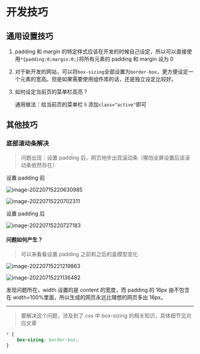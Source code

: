 # 开发技巧

## 通用设置技巧

1. padding 和 margin 的特定样式应该在开发的时候自己设定，所以可以直接使用`*{padding:0;margin:0;}`将所有元素的 padding 和 margin 设为 0

2. 对于新开发的网站，可以将`box-sizing`全部设置为`border-box`，更方便设定一个元素的宽高。但是如果需要使用组件库的话，还是独立设定比较好。

3. 如何设定当前页的菜单栏高亮？

    通用做法：给当前页的菜单栏 li 添加`class="active"`即可

## 其他技巧

### 底部滚动条解决

> 问题出现：设置 padding 后，网页地步出现滚动条（哪怕全屏设置后该滚动条依然存在）

设置 padding 前

![image-20220715220630985](/Users/apple/Documents/Notes/assets/image-20220715220630985.png)

![image-20220715220702311](/Users/apple/Documents/Notes/assets/image-20220715220702311.png)

设置 padding 后

![image-20220715220727183](/Users/apple/Documents/Notes/assets/image-20220715220727183.png)

#### 问题如何产生？

> 可以来看看设置 padding 之前和之后的盒模型变化

![image-20220715221219863](/Users/apple/Documents/Notes/assets/image-20220715221219863.png)

![image-20220715221136482](/Users/apple/Documents/Notes/assets/image-20220715221136482.png)

发现问题所在，width 设置的是 content 的宽度，而 padding 的 16px 由不包含在 width=100%里面，所以生成的网页永远比理想的网页多出 16px。

---

> 要解决这个问题，涉及到了 css 中 box-sizing 的相关知识，具体细节见对应文章

```css
* {
    box-sizing: border-box;
}
```
